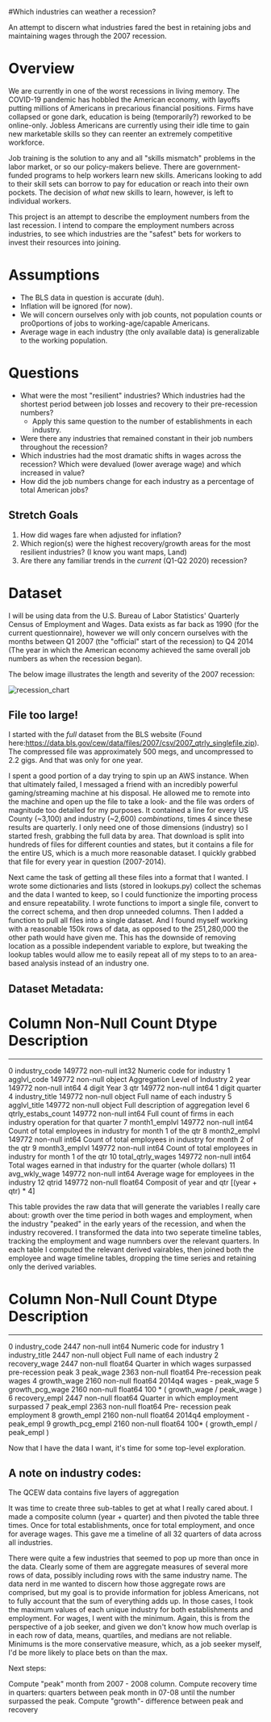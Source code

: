 #Which industries can weather a recession?

An attempt to discern what industries fared the best in retaining jobs and maintaining wages through the 2007 recession.

# Overview

We are currently in one of the worst recessions in living memory. The COVID-19 pandemic has hobbled the American economy, with layoffs putting millions of Americans in precarious financial positions. Firms have collapsed or gone dark, education is being (temporarily?) reworked to be online-only. Jobless Americans are currently using their idle time to gain new marketable skills so they can reenter an extremely competitive workforce.

Job training is the solution to any and all "skills mismatch" problems in the labor market, or so our policy-makers believe. There are government-funded programs to help workers learn new skills. Americans looking to add to their skill sets can borrow to pay for education or reach into their own pockets. The decision of *what* new skills to learn, however, is left to individual workers.

This project is an attempt to describe the employment numbers from the last recession. I intend to compare the employment numbers across industries, to see which industries are the "safest" bets for workers to invest their resources into joining.

# Assumptions

* The BLS data in question is accurate (duh).
* Inflation will be ignored (for now).
* We will concern ourselves only with job counts, not population counts or pro0portions of jobs to working-age/capable Americans.
* Average wage in each industry (the only available data) is generalizable to the working population.

# Questions

* What were the most "resilient" industries? Which industries had the shortest period between job losses and recovery to their pre-recession numbers?
  * Apply this same question to the number of establishments in each industry.
* Were there any industries that remained constant in their job numbers throughout the recession?
* Which industries had the most dramatic shifts in wages across the recession? Which were devalued (lower average wage) and which increased in value?
* How did the job numbers change for each industry as a percentage of total American jobs?

## Stretch Goals

1. How did wages fare when adjusted for inflation?
2. Which region(s) were the highest recovery/growth areas for the most resilient industries? (I know you want maps, Land)
3. Are there any familiar trends in the *current* (Q1-Q2 2020) recession?

# Dataset

I will be using data from the U.S. Bureau of Labor Statistics' Quarterly Census of Employment and Wages. Data exists as far back as 1990 (for the current questionnaire), however we will only concern ourselves with the months between Q1 2007 (the "official" start of the recession) to Q4 2014 (The year in which the American economy achieved the same overall job numbers as when the recession began).

The below image illustrates the length and severity of the 2007 recession:

![recession_chart](ScariestJan2017.PNG)

## File too large!

I started with the *full* dataset from the BLS website (Found here:https://data.bls.gov/cew/data/files/2007/csv/2007_qtrly_singlefile.zip). The compressed file was approximately 500 megs, and uncompressed to 2.2 gigs. And that was only for one year.

I spent a good portion of a day trying to spin up an AWS instance. When that ultimately failed, I messaged a friend with an incredibly powerful gaming/streaming machine at his disposal. He allowed me to remote into the machine and open up the file to take a look- and the file was orders of magnitude too detailed for my purposes. It contained a line for every US County (~3,100) and industry (~2,600) *combinations*, times 4 since these results are quarterly. I only need one of those dimensions (industry) so I started fresh, grabbing the full data by area. That download is split into hundreds of files for different counties and states, but it contains a file for the entire US, which is a much more reasonable dataset. I quickly grabbed that file for every year in question (2007-2014).

Next came the task of getting all these files into a format that I wanted. I wrote some dictionaries and lists (stored in lookups.py) collect the schemas and the data I wanted to keep, so I could functionize the importing process and ensure repeatability. I wrote functions to import a single file, convert to the correct schema, and then drop unneeded columns. Then I added a function to pull all files into a single dataset. And I found myself working with a reasonable 150k rows of data, as opposed to the 251,280,000 the other path would have given me. This has the downside of removing location as a possible independent variable to explore, but tweaking the lookup tables would allow me to easily repeat all of my steps to to an area-based analysis instead of an industry one.

## Dataset Metadata:

 #   Column              Non-Null Count   Dtype    Description
---  ------              --------------   -----    -----------
 0   industry_code       149772 non-null  int32    Numeric code for industry
 1   agglvl_code         149772 non-null  object   Aggregation Level of Industry
 2   year                149772 non-null  int64    4 digit Year
 3   qtr                 149772 non-null  int64    1 digit quarter
 4   industry_title      149772 non-null  object   Full name of each industry
 5   agglvl_title        149772 non-null  object   Full description of aggregation level
 6   qtrly_estabs_count  149772 non-null  int64    Full count of firms in each industry operation for that quarter
 7   month1_emplvl       149772 non-null  int64    Count of total employees in industry for month 1 of the qtr
 8   month2_emplvl       149772 non-null  int64    Count of total employees in industry for month 2 of the qtr
 9   month3_emplvl       149772 non-null  int64    Count of total employees in industry for month 1 of the qtr 
 10  total_qtrly_wages   149772 non-null  int64    Total wages earned in that industry for the quarter (whole dollars)
 11  avg_wkly_wage       149772 non-null  int64    Average wage for employees in the industry
 12  qtrid               149772 non-null  float64  Composit of year and qtr [(year + qtr) * 4]
 
 This table provides the raw data that will generate the variables I really care about: growth over the time period in both wages and employment, when the industry "peaked" in the early years of the recession, and when the industry recovered. I transformed the data into two seperate timeline tables, tracking the employment and wage numnbers over the relevant quarters. In each table I computed the relevant derived vairables, then joined both the employee and wage timeline tables, dropping the time series and retaining only the derived variables.
 
 #   Column               Non-Null Count  Dtype    Description  
---  ------               --------------  -----    -----------
 0   industry_code        2447 non-null   int64    Numeric code for industry
 1   industry_title       2447 non-null   object   Full name of each industry
 2   recovery_wage        2447 non-null   float64  Quarter in which wages surpassed pre-recession peak
 3   peak_wage            2363 non-null   float64  Pre-recession peak wages
 4   growth_wage          2160 non-null   float64  2014q4 wages - peak_wage
 5   growth_pcg_wage      2160 non-null   float64  100 * ( growth_wage / peak_wage )
 6   recovery_empl        2447 non-null   float64  Quarter in which employment surpassed
 7   peak_empl            2363 non-null   float64  Pre- recession peak employment
 8   growth_empl          2160 non-null   float64  2014q4 employment - peak_empl
 9   growth_pcg_empl      2160 non-null   float64  100* ( growth_empl / peak_empl )
 
 Now that I have the data I want, it's time for some top-level exploration.
 
 ## A note on industry codes:
 
 The QCEW data contains five layers of aggregation
 





It was time to create three sub-tables to get at what I really cared about. I made a composite column (year + quarter) and then pivoted the table three times. Once for total establishments, once for total employment, and once for average wages. This gave me a timeline of all 32 quarters of data across all industries.

 There were quite a few industries that seemed to pop up more than once in the data. Clearly some of them are aggregate measures of several more rows of data, possibly including rows with the same industry name. The data nerd in me wanted to discern how those aggregate rows are comprised, but my goal is to provide information for jobless Americans, not to fully account that the sum of everything adds up. In those cases, I took the maximum values of each unique industry for both establishments and employment. For wages, I went with the minimum. Again, this is from the perspective of a job seeker, and given we don't know how much overlap is in each row of data, means, quartiles, and medians are not reliable. Minimums is the more conservative measure, which, as a job seeker myself, I'd be more likely to place bets on than the max.

 Next steps:

 Compute "peak" month from 2007 - 2008 column.
 Compute recovery time in quarters: quarters between peak month in 07-08 until the number surpassed the peak.
 Compute "growth"- difference between peak and recovery 
